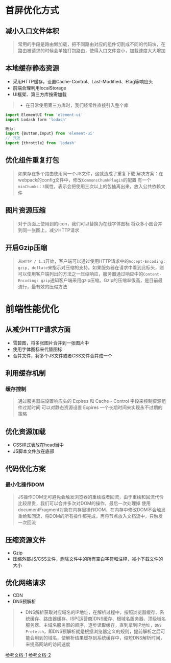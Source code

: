 # 首屏优化方式
## 减小入口文件体积
> 常用的手段是路由懒加载，把不同路由对应的组件切割成不同的代码块，在路由被请求的时候会单独打包路由，使得入口文件变小，加载速度大大增加


## 本地缓存静态资源

- 采用HTTP缓存，设置Cache-Control、Last-Modified、Etag等响应头
- 前端合理利用localStorage
- UI框架、第三方库按需加载
> - 在日常使用第三方库时，我们经常性直接引入整个库

```javascript
import ElementUI from 'element-ui'
import Lodash form 'lodash'

改为：
import {Button,Input} from 'element-ui'
// 节流
import {throttle} from 'lodash'
```

## 优化组件重复打包
> 如果存在多个路由使用同一个JS文件，这就造成了重复下载
> 解决方案：在webpack的config文件中，修改`CommonsChunkPlugin`的配置
> 有一个`minChunks：3`属性，表示会把使用三次以上的包抽离出来，放入公共依赖文件


## 图片资源压缩
> 对于页面上使用到的icon，我们可以替换为在线字体图标
> 将众多小图合并到同一张图上，减少HTTP请求


## 开启Gzip压缩
> 从`HTTP / 1.1`开始，客户端可以通过使用HTTP请求中的`Accept-Encoding: gzip, deflate`来指示对压缩的支持。如果服务器在请求中看到此标头，则可以使用客户端列出的方法之一压缩响应，服务器通过响应中的`Content-Encoding: gzip`通知客户端采用gzip压缩。Gzip的压缩率很高，是目前最流行，最有效的压缩方法



# 前端性能优化
## 从减少HTTP请求方面

- 雪碧图，将多张图片合并到一张图片中
- 使用字体图标来代替图标
- 合并文件，将多个JS文件或者CSS文件合并成一个

## 利用缓存机制
### 缓存控制
> 通过服务器端设置响应头的 Expires 和 Cache - Control 字段来控制资源组件过期时间
> 可以对静态资源设置 Expires 一个长期时间来实现永不过期的策略


## 优化资源加载

- CSS样式表放在head当中
- JS脚本文件放在底部

## 代码优化方案
### 最小化操作DOM
> JS操作DOM无可避免会触发浏览器的重绘或者回流，由于重绘和回流代价比较昂贵，我们可以合并多次对DOM的操作，最后一次处理掉
> 使用documentFragment对象在内存里操作DOM，在内存中修改DOM不会触发重绘和回流，将DOM的所有操作都完成，再将节点放入文档流中，只触发一次回流


## 压缩资源文件

- Gzip
- 压缩外部JS/CSS文件，删除文件中的所有空白字符和注释，减小下载文件的大小

## 优化网络请求

- CDN
- DNS预解析
> - DNS解析获取对应域名的IP地址，在解析过程中，按照浏览器缓存、系统缓存、路由器缓存、ISP(运营商)DNS缓存、根域名服务器、顶级域名服务器、主域名服务器的顺序，逐步读取缓存，直到拿到IP地址，`DNS Prefetch`，即DNS预解析就是根据浏览器定义的规则，提前解析之后可能会用到的域名，使解析结果缓存到系统缓存中，缩短DNS解析时间，来提高网站的访问速度


[参考文档-1](https://blog.touchczy.top/#/HTML/%E5%89%8D%E7%AB%AF%E6%80%A7%E8%83%BD%E4%BC%98%E5%8C%96%E6%96%B9%E6%A1%88?id=%e5%87%8f%e5%b0%91http%e8%af%b7%e6%b1%82)
[参考文档-2](https://www.jianshu.com/p/e95fd40a84ea)
